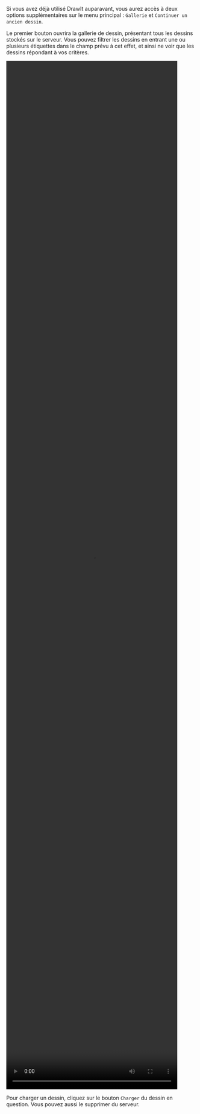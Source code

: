 Si vous avez déjà utilisé DrawIt auparavant, vous aurez accès à deux options supplémentaires sur le menu principal : `Gallerie` et `Continuer un ancien dessin`. 

 Le premier bouton ouvrira la gallerie de dessin, présentant tous les dessins stockés sur le serveur. Vous pouvez filtrer les dessins en entrant une ou plusieurs étiquettes dans le champ prévu à cet effet, et ainsi ne voir que les dessins répondant à vos critères.

<video width="90%" height="70%" class="doc-fig" autoplay loop>
    <source src="/assets/doc/vid/gallerie.webm" type="video/webm">
</video>

Pour charger un dessin, cliquez sur le bouton `Charger` du dessin en question. Vous pouvez aussi le supprimer du serveur.
